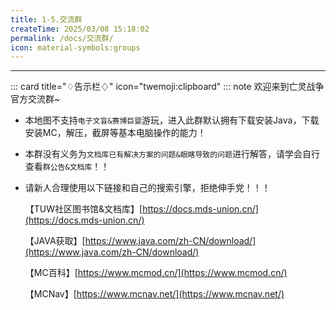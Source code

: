 ```yaml
---
title: 1-5.交流群
createTime: 2025/03/08 15:18:02
permalink: /docs/交流群/
icon: material-symbols:groups
---
```

<LinkCard icon="material-symbols:groups" title="戳此加入-> ♢亡灵战争官方交流群♢" href="https://jq.qq.com/?_wv=1027&k=nA6kszKf" />

<LinkCard icon="material-symbols:groups" title="戳此加入-> QQ频道：TUW | 交流社区" href="https://pd.qq.com/s/5513thgal" />


---
::: card title="♢告示栏♢" icon="twemoji:clipboard"
::: note 欢迎来到亡灵战争官方交流群~
- 本地图不支持`电子文盲&赛博巨婴`游玩，进入此群默认拥有下载安装Java，下载安装MC，解压，截屏等基本电脑操作的能力！
- 本群没有义务为`文档库已有解决方案的问题&眼瞎导致的问题`进行解答，请学会自行查看`群公告&文档库`！！
- 请新人合理使用以下链接和自己的搜索引擎，拒绝伸手党！！！

  【TUW社区图书馆&文档库】[https://docs.mds-union.cn/](https://docs.mds-union.cn/)

  【JAVA获取】[https://www.java.com/zh-CN/download/](https://www.java.com/zh-CN/download/)

  【MC百科】[https://www.mcmod.cn/](https://www.mcmod.cn/)

  【MCNav】[https://www.mcnav.net/](https://www.mcnav.net/)